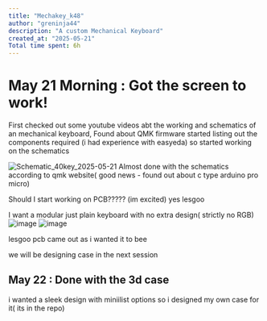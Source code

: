 ```yaml
---
title: "Mechakey_k48"
author: "greninja44"
description: "A custom Mechanical Keyboard"
created_at: "2025-05-21"
Total time spent: 6h
---
```

# May 21 Morning : Got the screen to work!

First checked out some youtube videos abt the working and schematics of an mechanical keyboard, Found about QMK firmware started listing out the components required
(i had experience with easyeda) so started working on the schematics

![Schematic_40key_2025-05-21](https://github.com/user-attachments/assets/eb1fd0c2-374d-4551-a4d7-03b2adf7521a)
Almost done with the schematics according to qmk website( good news - found out about c type arduino pro micro)

Should I start working on PCB????? (im excited) yes lesgoo

I want a modular just plain keyboard with no extra design( strictly no RGB) 
![image](https://github.com/user-attachments/assets/1670f3a8-02a7-4518-83e8-d3fe4c91f1f8)
![image](https://github.com/user-attachments/assets/f9997dfe-5a9b-4de4-b535-45334f442cb1)

lesgoo pcb came out as i wanted it to bee

we will be designing case in the next session

## May 22 : Done with the 3d case
i wanted a sleek design with miniilist options so i designed my own case for it( its in the repo)

